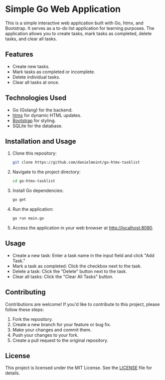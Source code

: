 # Simple Go Web Application

This is a simple interactive web application built with Go, htmx, and Bootstrap. It serves as a to-do list application for learning purposes. The application allows you to create tasks, mark tasks as completed, delete tasks, and clear all tasks.

## Features

- Create new tasks.
- Mark tasks as completed or incomplete.
- Delete individual tasks.
- Clear all tasks at once.

## Technologies Used

- Go (Golang) for the backend.
- [htmx](https://htmx.org/) for dynamic HTML updates.
- [Bootstrap](https://getbootstrap.com/) for styling.
- SQLite for the database.

## Installation and Usage

1. Clone this repository:

   ```bash
   git clone https://github.com/danielmeint/go-htmx-tasklist
   ```

2. Navigate to the project directory:

   ```bash
   cd go-htmx-tasklist
   ```

3. Install Go dependencies:

   ```bash
   go get
   ```

4. Run the application:

   ```bash
   go run main.go
   ```

5. Access the application in your web browser at [http://localhost:8080](http://localhost:8080).

## Usage

- Create a new task: Enter a task name in the input field and click "Add Task."
- Mark a task as completed: Click the checkbox next to the task.
- Delete a task: Click the "Delete" button next to the task.
- Clear all tasks: Click the "Clear All Tasks" button.

## Contributing

Contributions are welcome! If you'd like to contribute to this project, please follow these steps:

1. Fork the repository.
2. Create a new branch for your feature or bug fix.
3. Make your changes and commit them.
4. Push your changes to your fork.
5. Create a pull request to the original repository.

## License

This project is licensed under the MIT License. See the [LICENSE](LICENSE) file for details.
